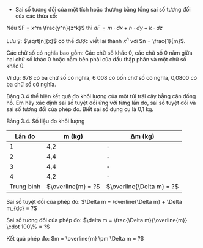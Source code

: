 - Sai số tương đối của một tích hoặc thương bằng tổng sai số tương đối của các thừa số:

Nếu $F = x^m \frac{y^n}{z^k}$ thì $dF = m \cdot dx + n \cdot dy + k \cdot dz$

Lưu ý: $\sqrt[n]{x}$ có thể được viết lại thành $x^n$ với $n = \frac{1}{m}$.

Các chữ số có nghĩa bao gồm: Các chữ số khác 0, các chữ số 0 nằm giữa hai chữ số khác 0 hoặc nằm bên phải của dấu thập phân và một chữ số khác 0.

Ví dụ: 678 có ba chữ số có nghĩa, 6 008 có bốn chữ số có nghĩa, 0,0800 có ba chữ số có nghĩa.

Bảng 3.4 thể hiện kết quả đo khối lượng của một túi trái cây bằng cân đồng hồ. Em hãy xác định sai số tuyệt đối ứng với từng lần đo, sai số tuyệt đối và sai số tương đối của phép đo. Biết sai số dụng cụ là 0,1 kg.

Bảng 3.4. Số liệu đo khối lượng

Lần đo | m (kg) | Δm (kg)
-------|--------|--------
1      | 4,2    | -
2      | 4,4    | -
3      | 4,4    | -
4      | 4,2    | -
Trung bình | $\overline{m} = ?$ | $\overline{\Delta m} = ?$

Sai số tuyệt đối của phép đo: $\Delta m = \overline{\Delta m} + \Delta m_{dc} = ?$

Sai số tương đối của phép đo: $\delta m = \frac{\Delta m}{\overline{m}} \cdot 100\% = ?$

Kết quả phép đo: $m = \overline{m} \pm \Delta m = ?$